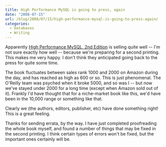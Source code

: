 ```yaml
---
title: High Performance MySQL is going to press, again
date: "2008-07-15"
url: /blog/2008/07/15/high-performance-mysql-is-going-to-press-again/
categories:
  - Databases
  - Writing
---
```

Apparently [High Performance MySQL, 2nd Edition](http://www.highperfmysql.com/) is selling quite well -- I'm not sure exactly how well -- because we're preparing for a second printing. This makes me very happy. I don't think they anticipated going back to the press for quite some time.

The book fluctuates between sales rank 1000 and 2000 on Amazon during the day, and has reached as high as 600 or so. This is just phenomenal. The O'Reilly team was psyched when it broke 5000, and so was I -- but now we've stayed under 2000 for a long time (except when Amazon sold out of it). Frankly I'd have thought that for a niche-market book like this, we'd have been in the 10,000 range or something like that.

Clearly we (the authors, editors, publisher, etc) have done something right! This is a great feeling.

Thanks for sending errata, by the way. I have just completed proofreading the whole book myself, and found a number of things that may be fixed in the second printing. I think certain types of errors won't be fixed, but the important ones certainly will be.


